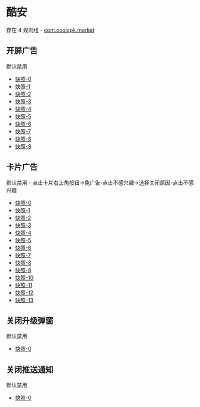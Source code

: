 # 酷安

存在 4 规则组 - [com.coolapk.market](/src/apps/com.coolapk.market.ts)

## 开屏广告

默认禁用

- [快照-0](https://i.gkd.li/i/12503773)
- [快照-1](https://i.gkd.li/i/13247610)
- [快照-2](https://i.gkd.li/i/13264779)
- [快照-3](https://i.gkd.li/i/12917990)
- [快照-4](https://i.gkd.li/i/13211392)
- [快照-5](https://i.gkd.li/i/13247733)
- [快照-6](https://i.gkd.li/i/13247782)
- [快照-7](https://i.gkd.li/i/13296816)
- [快照-8](https://i.gkd.li/i/13826359)
- [快照-9](https://i.gkd.li/i/13827095)

## 卡片广告

默认禁用 - 点击卡片右上角按钮->免广告-点击不感兴趣->选择关闭原因-点击不感兴趣

- [快照-0](https://i.gkd.li/i/12707506)
- [快照-1](https://i.gkd.li/i/12642094)
- [快照-2](https://i.gkd.li/i/12642148)
- [快照-3](https://i.gkd.li/i/12774771)
- [快照-4](https://i.gkd.li/i/13257987)
- [快照-5](https://i.gkd.li/i/12707509)
- [快照-6](https://i.gkd.li/i/12642132)
- [快照-7](https://i.gkd.li/i/12642155)
- [快照-8](https://i.gkd.li/i/12774753)
- [快照-9](https://i.gkd.li/i/12472633)
- [快照-10](https://i.gkd.li/i/12655713)
- [快照-11](https://i.gkd.li/i/12660759)
- [快照-12](https://i.gkd.li/i/12706437)
- [快照-13](https://i.gkd.li/i/13786886)

## 关闭升级弹窗

默认禁用

- [快照-0](https://i.gkd.li/i/12503762)

## 关闭推送通知

默认禁用

- [快照-0](https://i.gkd.li/i/13296465)
